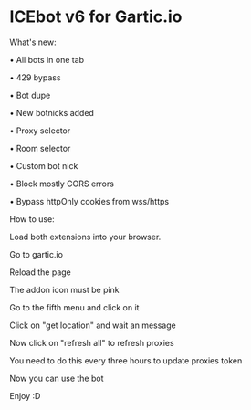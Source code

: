 # ICEbot v6 for Gartic.io

What's new:

• All bots in one tab

• 429 bypass

• Bot dupe

• New botnicks added

• Proxy selector

• Room selector

• Custom bot nick

• Block mostly CORS errors

• Bypass httpOnly cookies from wss/https

How to use:

Load both extensions into your browser. 

Go to gartic.io

Reload the page

The addon icon must be pink

Go to the fifth menu and click on it

Click on "get location" and wait an message

Now click on "refresh all" to refresh proxies

You need to do this every three hours to update proxies token

Now you can use the bot

Enjoy :D
